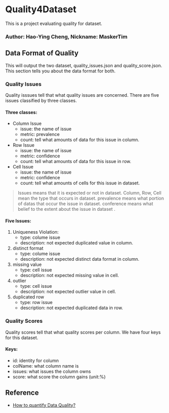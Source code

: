 # Quality4Dataset
This is a project evaluating quality for dataset.
### Author: Hao-Ying Cheng, Nickname: MaskerTim

## Data Format of Quality
This will output the two dataset, quality_issues.json and quality_score.json.
This section tells you about the data format for both.
### Quality Issues
Quality isssues tell that what quality issues are concerned.
There are five issues classified by three classes.
#### Three classes:
* Column Issue
    * issue: the name of issue
    * metric: prevalence
    * count: tell what amounts of data for this issue in column.
* Row Issue
    * issue: the name of issue
    * metric: confidence
    * count: tell what amounts of data for this issue in row.
* Cell Issue
    * issue: the name of issue
    * metric: confidence
    * count: tell what amounts of cells for this issue in dataset.
> Issues means that it is expected or not in dataset. 
> Column, Row, Cell mean the type that occurs in dataset.
> prevalence means what portion of datas that occur the issue in dataset.
> conference means what belief to the extent about the issue in dataset .
#### Five Issues:
1. Uniqueness Violation:
    * type: colume issue
    * description: not expected duplicated value in column.
2. distinct format
    * type: colume issue
    * description: not expected distinct data format in column.
3. missing value
    * type: cell issue
    * description: not expected missing value in cell.
4. outlier
    * type: cell issue
    * description: not expected outlier value in cell.
5. duplicated row
    * type: row issue
    * description: not expected duplicated data in row.
### Quality Scores
Quality scores tell that what quality scores per column.
We have four keys for this dataset.
#### Keys:
* id: identity for column
* colName: what column name is
* issues: what issues the column owns
* score: what score the column gains (unit:%)

## Reference
* [How to quantify Data Quality?](https://towardsdatascience.com/how-to-quantify-data-quality-743721bdba03)



